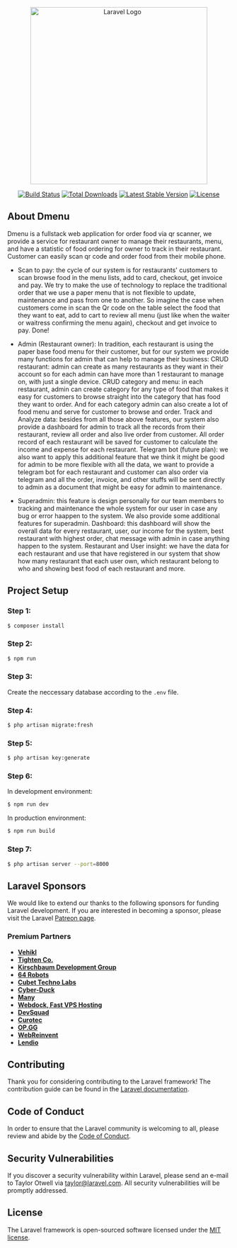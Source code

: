 <p align="center"><a href="https://laravel.com" target="_blank"><img src="https://raw.githubusercontent.com/laravel/art/master/logo-lockup/5%20SVG/2%20CMYK/1%20Full%20Color/laravel-logolockup-cmyk-red.svg" width="400" alt="Laravel Logo"></a></p>

<p align="center">
<a href="https://github.com/laravel/framework/actions"><img src="https://github.com/laravel/framework/workflows/tests/badge.svg" alt="Build Status"></a>
<a href="https://packagist.org/packages/laravel/framework"><img src="https://img.shields.io/packagist/dt/laravel/framework" alt="Total Downloads"></a>
<a href="https://packagist.org/packages/laravel/framework"><img src="https://img.shields.io/packagist/v/laravel/framework" alt="Latest Stable Version"></a>
<a href="https://packagist.org/packages/laravel/framework"><img src="https://img.shields.io/packagist/l/laravel/framework" alt="License"></a>
</p>

## About Dmenu

Dmenu is a fullstack web application for order food via qr scanner, we provide a service for restaurant owner to manage their restaurants, menu, and have a statistic of food ordering for owner to track in their restaurant. Customer can easily scan qr code and order food from their mobile phone.

- Scan to pay: the cycle of our system is for restaurants' customers to scan browse food in the menu lists, add to card, checkout, get invoice and pay. We try to make the use of technology to replace the traditional order that we use a paper menu that is not flexible to update, maintenance and pass from one to another. So imagine the case when customers come in scan the Qr code on the table select the food that they want to eat, add to cart to review all menu (just like when the waiter or waitress confirming the menu again), checkout and get invoice to pay. Done!

- Admin (Restaurant owner): In tradition, each restaurant is using the paper base food menu for their customer, but for our system we provide many functions for admin that can help to manage their business:
    CRUD restaurant: admin can create as many restaurants as they want in their account so for each admin can have more than 1 restaurant to manage on, with just a single device.
    CRUD category and menu: in each restaurant, admin can create category for any type of food that makes it easy for customers to browse straight into the category that has food they want to order. And for each category admin can also create a lot of food menu and serve for customer to browse and order.
    Track and Analyze data: besides from all those above features, our system also provide a dashboard for admin to track all the records from their restaurant, review all order and also live order from customer. All order record of each restaurant will be saved for customer to calculate the income and expense for each restaurant.
    Telegram bot (future plan): we also want to apply this additional feature that we think it might be good for admin to be more flexible with all the data, we want to provide a telegram bot for each restaurant and customer can also order via telegram and all the order, invoice, and other stuffs will be sent directly to admin as a document that might be easy for admin to maintenance.

- Superadmin: this feature is design personally for our team members to tracking and maintenance the whole system for our user in case any bug or error haappen to the system. We also provide some additional features for superadmin.
    Dashboard: this dashboard will show the overall data for every restaurant, user, our income for the system, best restaurant with highest order, chat message with admin in case anything happen to the system.
    Restaurant and User insight: we have the data for each restaurant and use that have registered in our system that show how many restaurant that each user own, which restaurant belong to who and showing best food of each restaurant and more.

## Project Setup

### Step 1:
```bash
$ composer install
```
### Step 2:
```php
$ npm run
```
### Step 3:
Create the neccessary database according to the ```.env``` file.
### Step 4:
```bash
$ php artisan migrate:fresh
```
### Step 5:
```bash
$ php artisan key:generate
```
### Step 6:
In development environment:
```bash
$ npm run dev
```
In production environment:
```bash
$ npm run build
```
### Step 7:
```bash
$ php artisan server --port=8000
```


## Laravel Sponsors

We would like to extend our thanks to the following sponsors for funding Laravel development. If you are interested in becoming a sponsor, please visit the Laravel [Patreon page](https://patreon.com/taylorotwell).

### Premium Partners

- **[Vehikl](https://vehikl.com/)**
- **[Tighten Co.](https://tighten.co)**
- **[Kirschbaum Development Group](https://kirschbaumdevelopment.com)**
- **[64 Robots](https://64robots.com)**
- **[Cubet Techno Labs](https://cubettech.com)**
- **[Cyber-Duck](https://cyber-duck.co.uk)**
- **[Many](https://www.many.co.uk)**
- **[Webdock, Fast VPS Hosting](https://www.webdock.io/en)**
- **[DevSquad](https://devsquad.com)**
- **[Curotec](https://www.curotec.com/services/technologies/laravel/)**
- **[OP.GG](https://op.gg)**
- **[WebReinvent](https://webreinvent.com/?utm_source=laravel&utm_medium=github&utm_campaign=patreon-sponsors)**
- **[Lendio](https://lendio.com)**

## Contributing

Thank you for considering contributing to the Laravel framework! The contribution guide can be found in the [Laravel documentation](https://laravel.com/docs/contributions).

## Code of Conduct

In order to ensure that the Laravel community is welcoming to all, please review and abide by the [Code of Conduct](https://laravel.com/docs/contributions#code-of-conduct).

## Security Vulnerabilities

If you discover a security vulnerability within Laravel, please send an e-mail to Taylor Otwell via [taylor@laravel.com](mailto:taylor@laravel.com). All security vulnerabilities will be promptly addressed.

## License

The Laravel framework is open-sourced software licensed under the [MIT license](https://opensource.org/licenses/MIT).
